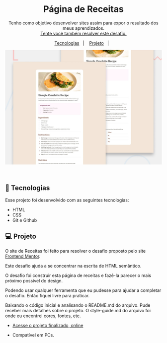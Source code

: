 <h1 align="center"> Página de Receitas </h1>

<p align="center">
Tenho como objetivo desenvolver sites assim para expor o resultado dos meus aprendizados. <br/>
<a href="https://www.frontendmentor.io/challenges/recipe-page-KiTsR8QQKm">
Tente você também resolver este desafio.</a>
</p>

<p align="center">
  <a href="#-tecnologias">Tecnologias</a>&nbsp;&nbsp;&nbsp;|&nbsp;&nbsp;&nbsp;
  <a href="#-projeto">Projeto</a>&nbsp;&nbsp;&nbsp;|&nbsp;&nbsp;&nbsp;
  <!-- <a href="#-layout">Layout</a>&nbsp;&nbsp;&nbsp;|&nbsp;&nbsp;&nbsp; -->
  <!-- <a href="#memo-licença">Licença</a> -->
</p>

  ![Alt ou título da imagem](design/desktop-preview.jpg)

<br>

## 🚀 Tecnologias

Esse projeto foi desenvolvido com as seguintes tecnologias:

- HTML
- CSS
- Git e Github

## 💻 Projeto

O site de Receitas foi feito para resolver o desafio proposto pelo site [Frontend Mentor](https://www.frontendmentor.io/challenges/recipe-page-KiTsR8QQKm).

Este desafio ajuda a se concentrar na escrita de HTML semântico.

O desafio foi construir esta página de receitas e fazê-la parecer o mais próximo possível do design.

Podendo usar qualquer ferramenta que eu pudesse para ajudar a completar o desafio. Então fiquei livre para praticar.

Baixando o código inicial e analisando o README.md do arquivo. Pude receber mais detalhes sobre o projeto. O style-guide.md do arquivo foi onde eu encontrei cores, fontes, etc.

- [Acesse o projeto finalizado, online](https://gaabrieloliver.github.io/site-bikcraft/)

- Compatível em PCs.

<!-- - [Assistir aulas](https://lp.rocketseat.com.br/devlinks/inscricao?utm_source=github&utm_medium=descricao&utm_campaign=capture-devlinks&utm_term=organic&utm_content=descricao-github-mayk-brito) -->

<!-- ## 🔖 Layout -->

<!-- Você pode visualizar o layout do projeto através [NESSE LINK](https://www.figma.com/community/file/1187422022288947321). É necessário ter conta no [Figma](https://figma.com) para acessá-lo. -->

<!-- ## :memo: Licença -->

<!-- Esse projeto está sob a licença MIT.

--- -->
<!-- Feito com ♥ by Rocketseat :wave: [Participe da nossa comunidade!](https://discord.gg/rocketseat) -->